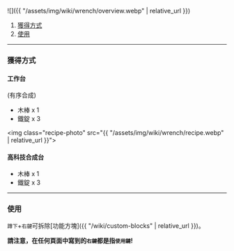 ![]({{ "/assets/img/wiki/wrench/overview.webp" | relative_url }})

<div class="article-content">
<ol>
    <li><a href="#獲得方式">獲得方式</a></li>
    <li><a href="#使用">使用</a></li>
</ol>
</div>

---

<a name="獲得方式"></a>

### 獲得方式

#### 工作台

(有序合成)

- 木棒 x 1  
- 鐵錠 x 3

<img class="recipe-photo" src="{{ "/assets/img/wiki/wrench/recipe.webp" | relative_url }}">

#### 高科技合成台

- 木棒 x 1  
- 鐵錠 x 3

---

<a name="使用"></a>

### 使用

`蹲下`+`右鍵`可拆除[功能方塊]({{ "/wiki/custom-blocks" | relative_url }})。  

__請注意，在任何頁面中寫到的`右鍵`都是指`使用鍵`!__
